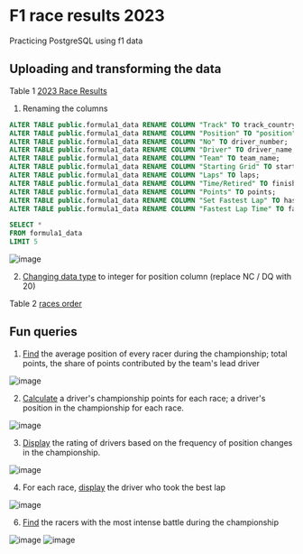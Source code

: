 # F1 race results 2023
Practicing PostgreSQL using f1 data 

## Uploading and transforming the data
Table 1 [2023 Race Results](Formula1_2023season_raceResults.csv)

1. Renaming the columns
```sql
ALTER TABLE public.formula1_data RENAME COLUMN "Track" TO track_country;
ALTER TABLE public.formula1_data RENAME COLUMN "Position" TO "position";
ALTER TABLE public.formula1_data RENAME COLUMN "No" TO driver_number;
ALTER TABLE public.formula1_data RENAME COLUMN "Driver" TO driver_name;
ALTER TABLE public.formula1_data RENAME COLUMN "Team" TO team_name;
ALTER TABLE public.formula1_data RENAME COLUMN "Starting Grid" TO starting_grid;
ALTER TABLE public.formula1_data RENAME COLUMN "Laps" TO laps;
ALTER TABLE public.formula1_data RENAME COLUMN "Time/Retired" TO finish_time_text;
ALTER TABLE public.formula1_data RENAME COLUMN "Points" TO points;
ALTER TABLE public.formula1_data RENAME COLUMN "Set Fastest Lap" TO has_set_fastest_lap;
ALTER TABLE public.formula1_data RENAME COLUMN "Fastest Lap Time" TO fastest_lap_time;

SELECT *
FROM formula1_data
LIMIT 5
```

![image](https://github.com/HannaStselmashok/f1_fun/assets/99286647/3f7b25da-c615-429e-854c-c80d444c6ffb)

2. [Changing data type](scripts/changing_data_type.sql) to integer for position column (replace NC / DQ with 20)

Table 2 [races order](races_order_2023.csv)

## Fun queries
1. [Find](scripts/first_driver_ratio.sql) the average position of every racer during the championship; total points, the share of points contributed by the team's lead driver

![image](https://github.com/HannaStselmashok/f1_fun/assets/99286647/4dddf925-cf97-4def-91fa-4add6d64f8f6)

2. [Calculate](scripts/driver_in_championship.sql) a driver's championship points for each race; a driver's position in the championship for each race.

![image](https://github.com/HannaStselmashok/f1_fun/assets/99286647/f14f5209-6389-4dc3-b16c-83894e36cb02)

3. [Display](scripts/change_of_position.sql) the rating of drivers based on the frequency of position changes in the championship.

![image](https://github.com/HannaStselmashok/f1_fun/assets/99286647/14ebca0e-853e-403f-a4ee-516b5fb02b6d)

4. For each race, [display](scripts/fastest_lap_time.sql) the driver who took the best lap

![image](https://github.com/HannaStselmashok/f1_fun/assets/99286647/f591949c-a9c1-46f7-bdf1-1883182a82f5)

6. [Find](scripts/sweaty_rank.sql) the racers with the most intense battle during the championship

![image](https://github.com/HannaStselmashok/f1_fun/assets/99286647/de90056e-7855-439e-ba62-9ec809392b9d)
![image](https://github.com/HannaStselmashok/f1_fun/assets/99286647/029672e7-160c-45ac-b80f-0d63ba524a98)
